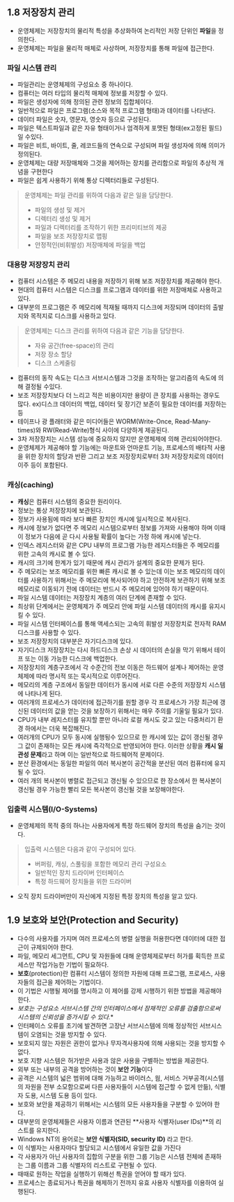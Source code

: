## 1.8 저장장치 관리

- 운영체제는 저장장치의 물리적 특성을 추상화하여 논리적인 저장 단위인 **파일**을 정의한다.
- 운영체제는 파일을 물리적 매체로 사상하며, 저장장치를 통해 파일에 접근한다.

### 파일 시스템 관리

- 파일관리는 운영체제의 구성요소 중 하나이다.
- 컴퓨터는 여러 타입의 물리적 매체에 정보를 저장할 수 있다.
- 파일은 생성자에 의해 정의된 관련 정보의 집합체이다.
- 일반적으로 파일은 프로그램(소스와 목적 프로그램 형태)과 데이터를 나타낸다.
- 데이터 파일은 숫자, 영문자, 영숫자 등으로 구성된다.
- 파일은 텍스트파일과 같은 자유 형태이거나 엄격하게 포맷된 형태(ex고정된 필드)일 수있다.
- 파일은 비트, 바이트, 줄, 레코드들의 연속으로 구성되며 파일 생성자에 의해 의미가 정의된다.
- 운영체제는 대량 저장매체와 그것을 제어하는 장치를 관리함으로 파일의 추상적 개념을 구현한다
- 파일은 쉽게 사용하기 위해 통상 디렉터리들로 구성된다.

> 운영체제는 파일 관리를 위하여 다음과 같은 일을 담당한다.
> - 파일의 생성 및 제거
> - 디렉터리 생성 및 제거
> - 파일과 디렉터리를 조작하기 위한 프리미티브의 제공
> - 파일을 보조 저장장치로 맵핑
> - 안정적인(비휘발성) 저장매체에 파일을 백업

### 대용량 저장장치 관리

- 컴퓨터 시스템은 주 메모리 내용을 저장하기 위해 보조 저장장치를 제공해야 한다.
- 현대의 컴퓨터 시스템은 디스크를 프로그램과 데이터를 위한 저장매체로 사용하고 있다.
- 대부분의 프로그램은 주 메모리에 적재될 때까지 디스크에 저장되며 데이터의 출발지와 목적지로 디스크를 사용하고 있다.

> 운영체제는 디스크 관리를 위하여 다음과 같은 기능을 담당한다.
> - 자유 공간(free-space)의 관리
> - 저장 장소 할당
> - 디스크 스케줄링

- 컴퓨터의 동작 속도는 디스크 서브시스템과 그것을 조작하는 알고리즘의 속도에 의해 결정될 수있다.
- 보조 저장장치보다 더 느리고 적은 비용이지만 용량이 큰 장치를 사용하는 경우도 많다.
  ex)디스크 데이터의 백업, 데이터 및 장기간 보존이 필요한 데이터를 저장하는등
- 테이프나 광 플래터와 같은 미디어들은 WORM(Write-Once, Read-Many-times)와 RW(Read-Write)형식 사이에 다양하게 제공된다.
- 3차 저장장치는 시스템 성능에 중요하지 않지만 운영체제에 의해 관리되어야한다.
- 운영체제가 제공해야 할 기능에는 마운트와 언마운트 기능, 프로세스의 배타적 사용을 위한 장치의 할당과 반환 그리고 보조 저장장치로부터 3차 저장장치로의 데이터 이주 등이 포함된다.

### 캐싱(caching)

- **캐싱**은 컴퓨터 시스템의 중요한 원리이다.
- 정보는 통상 저장장치에 보관된다.
- 정보가 사용됨에 따라 보다 빠른 장치인 캐시에 일시적으로 복사된다.
- 캐시에 정보가 없다면 주 메모리 시스템으로부터 정보를 가져와 사용해야 하며 이때 이 정보가 다음에 곧 다시 사용될 확률이 높다는 가정 하에 캐시에 넣는다.
- 인덱스 레지스터와 같은 CPU 내부의 프로그램 가능한 레지스터들은 주 메모리를 위한 고속의 캐시로 볼 수 있다.
- 캐시의 크기에 한계가 있기 때문에 캐시 관리가 설계의 중요한 문제가 된다.
- 주 메모리는 보조 메모리를 위한 빠른 캐시로 볼 수 있는데 이는 보조 메모리의 데이터를 사용하기 위해서는 주 메모리에 복사되어야 하고 안전하게 보관하기 위해 보조 메모리로 이동되기 전에 데이터는 반드시 주 메모리에 있어야 하기 때문이다.
- 파일 시스템 데이터는 저장장치 계층의 여러 단계에 존재할 수 있다.
- 최상위 단계에서는 운영체제가 주 메모리 안에 파일 시스템 데이터의 캐시를 유지시킬 수 있다.
- 파일 시스템 인터페이스를 통해 액세스되는 고속의 휘발성 저장장치로 전자적 RAM 디스크를 사용할 수 있다. 
- 보조 저장장치의 대부분은 자기디스크에 있다.
- 자기디스크 저장장치는 다시 하드디스크 손상 시 데이터의 손실을 막기 위해서 테이프 또는 이동 가능한 디스크에 백업한다.
- 저장장치의 계층구조에서 각 수준간의 전보 이동은 하드웨어 설계나 제어하는 운영체제에 따라 명시적 또는 묵시적으로 이루어진다.
- 메모리의 계층 구조에서 동일한 데이터가 동시에 서로 다른 수준의 저장장치 시스템에 나타나게 된다.
- 여러개의 프로세스가 데이터에 접근하기를 원할 경우 각 프로세스가 가장 최근에 갱신된 데이터의 값을 얻는 것을 보장하기 위해서는 매우 주의를 기울일 필요가 있다.
- CPU가 내부 레지스터를 유지할 뿐만 아니라 로컬 캐시도 갖고 있는 다중처리기 환경 하에서는 더욱 복잡해진다.
- 여러개의 CPU가 모두 동시에 실행됭수 있으므로 한 캐시에 있는 값이 갱신될 경우 그 값이 존재하는 모든 캐시에 즉각적으로 반영되어야 한다. 이러한 상황을 **캐시 일관성 문제**라고 하며 이는 일반적으로 하드웨어적 문제이다.
- 분산 환경에서는 동일한 파일의 여러 복사본이 공간적을 분산된 여러 컴퓨터에 유지될 수 있다.
- 여러 개의 복사본이 병렬로 접근되고 갱신될 수 있으므로 한 장소에서 한 복사본이 갱신될 경우 가능한 빨리 모든 복사본이 갱신될 것을 보장해야한다.

### 입출력 시스템(I/O-Systems)

- 운영체제의 목적  중의 하나는 사용자에게 특정 하드웨어 장치의 특성을 숨기는 것이다.

> 입출력 시스템은 다음과 같이 구성되어 있다.
> - 버퍼링, 캐싱, 스풀링을 포함한 메모리 관리 구성요소
> - 일반적인 장치 드라이버 인터페이스
> - 특정 하드웨어 장치들을 위한 드라이버

- 오직 장치 드라이버만이 자신에게 지정된 특정 장치의 특성을 알고 있다.

## 1.9 보호와 보안(Protection and Security)

- 다수의 사용자를 가지며 여러 프로세스의 병렬 실행을 허용한다면 데이터에 대한 접근이 규제되어야 한다.
- 파일, 메모리 세그먼트, CPU  및 자원들에 대해 운영체제로부터 허가를 획득한 프로세스만 작업가능한 기법이 필요하다.
- **보호**(protection)란 컴퓨터 시스템이 정의한 자원에 대해 프로그램, 프로세스, 사용자들의 접근을 제어하는 기법이다.
- 이 기법은 시행될 제어를 명시하고 이 제어를 강제 시행하기 위한 방법을 제공해야 한다.
- *보호는 구성요소 서브시스템 간의 인터페이스에서 잠재적인 오류를 검출함으로써 시스템의 신뢰성을 증가시킬 수 있다.**
- 인터페이스 오류를 초기에 발견하면 고장난 서브시스템에 의해 정상적인 서브시스템이 오염되는 것을 방지할 수 있다.
- 보호되지 않는 자원은 권한이 없거나 무자격사용자에 의해 사용되는 것을 방지할 수 없다.
- 보호 지향 시스템은 허가받은 사용과 않은 사용을 구별하는 방법을 제공한다.
- 외부 또는 내부의 공격을 방어하는 것이 **보안 기능**이다
- 공격은 시스템의 넓은 범위에 대해 가능하고 바이러스, 웜, 서비스 거부공격(시스템의 자원을 전부 소모함으로써 다른 사용자들이 시스템에 접근할 수 없게 만듦), 식별자 도용, 시스템 도용 등이 있다.
- 보호와 보안을 제공하기 위해서는 시스템의 모든 사용자들을 구분할 수 있어야 한다.
- 대부분의 운영체제들은 사용자 이름과 연관된 **사용자 식별자(user IDs)**의 리스트를 유지한다.
- Windows NT의 용어로는 **보안 식별자(SID, security ID)** 라고 한다.
- 이 식별자는 사용자마다 할당되고 시스템에서 유일한 값을 가진다
- 각 사용자가 아닌 사용자의 집합의 구분을 위한 그룹  기능은 시스템 전체에 존재하는 그룹 이름과 그룹 식별자의 리스트로 구현될 수 있다.
- 때때로 원하는 작업을 실행하기 위해선 특권을 얻어야 할 때가 있다.
- 프로세스는 종료되거나 특권을 해제하기 전까지 유효 사용자 식별자를 이용하여 실행된다.